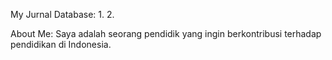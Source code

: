 My Jurnal Database:
1.
2.


About Me:
Saya adalah seorang pendidik yang ingin
berkontribusi terhadap pendidikan di Indonesia.
